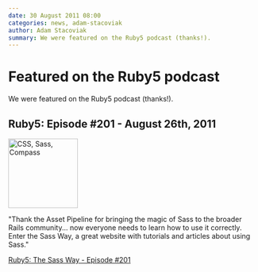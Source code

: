 ```yaml
---
date: 30 August 2011 08:00
categories: news, adam-stacoviak
author: Adam Stacoviak
summary: We were featured on the Ruby5 podcast (thanks!).
---
```


# Featured on the Ruby5 podcast

We were featured on the Ruby5 podcast (thanks!).

## Ruby5: Episode #201 - August 26th, 2011

<a href="http://ruby5.envylabs.com/episodes/204-episode-201-august-26th-2011/stories/1805-the-sass-way">
  <img src="/attachments/ruby5.jpeg" class="left" alt="CSS, Sass, Compass" width="140" />
</a>

"Thank the Asset Pipeline for bringing the magic of Sass to the broader Rails community... now everyone needs to learn how to use it correctly. Enter the Sass Way, a great website with tutorials and articles about using Sass."

[Ruby5: The Sass Way - Episode #201](http://ruby5.envylabs.com/episodes/204-episode-201-august-26th-2011/stories/1805-the-sass-way)
